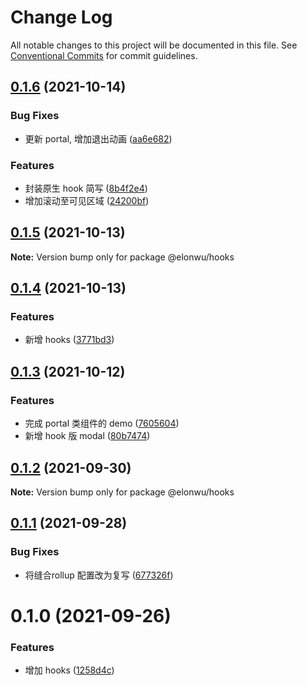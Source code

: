 # Change Log

All notable changes to this project will be documented in this file.
See [Conventional Commits](https://conventionalcommits.org) for commit guidelines.

## [0.1.6](https://github.com/ElonWu/elonwu_ui/compare/@elonwu/hooks@0.1.5...@elonwu/hooks@0.1.6) (2021-10-14)


### Bug Fixes

* 更新 portal, 增加退出动画 ([aa6e682](https://github.com/ElonWu/elonwu_ui/commit/aa6e682f65717ae3141b79704937cb4c099cfeb4))


### Features

* 封装原生 hook 简写 ([8b4f2e4](https://github.com/ElonWu/elonwu_ui/commit/8b4f2e42f0c3659733b0408c04c787ee1c9a89fd))
* 增加滚动至可见区域 ([24200bf](https://github.com/ElonWu/elonwu_ui/commit/24200bf7be7bf5e88fd3dd8cdf5562379bb6406c))





## [0.1.5](https://github.com/ElonWu/elonwu_ui/compare/@elonwu/hooks@0.1.4...@elonwu/hooks@0.1.5) (2021-10-13)

**Note:** Version bump only for package @elonwu/hooks





## [0.1.4](https://github.com/ElonWu/elonwu_ui/compare/@elonwu/hooks@0.1.3...@elonwu/hooks@0.1.4) (2021-10-13)


### Features

* 新增 hooks ([3771bd3](https://github.com/ElonWu/elonwu_ui/commit/3771bd371cc4a6d93678d9d97505f77839f6e949))





## [0.1.3](https://github.com/ElonWu/elonwu_ui/compare/@elonwu/hooks@0.1.2...@elonwu/hooks@0.1.3) (2021-10-12)


### Features

* 完成 portal 类组件的 demo ([7605604](https://github.com/ElonWu/elonwu_ui/commit/76056040e776489739f3fd91a4d0a862b414d9a0))
* 新增 hook 版 modal ([80b7474](https://github.com/ElonWu/elonwu_ui/commit/80b7474ea4f8576b383f69c1be0036b8e066a189))





## [0.1.2](https://github.com/ElonWu/elonwu_ui/compare/@elonwu/hooks@0.1.1...@elonwu/hooks@0.1.2) (2021-09-30)

**Note:** Version bump only for package @elonwu/hooks





## [0.1.1](https://github.com/ElonWu/elonwu_ui/compare/@elonwu/hooks@0.1.0...@elonwu/hooks@0.1.1) (2021-09-28)


### Bug Fixes

* 将缝合rollup 配置改为复写 ([677326f](https://github.com/ElonWu/elonwu_ui/commit/677326fb522e0e85f68ea2e6b9b2683e07f3f423))





# 0.1.0 (2021-09-26)


### Features

* 增加 hooks ([1258d4c](https://github.com/ElonWu/elonwu_ui/commit/1258d4c3339c8146282bb23636bccd9d226a3a06))
